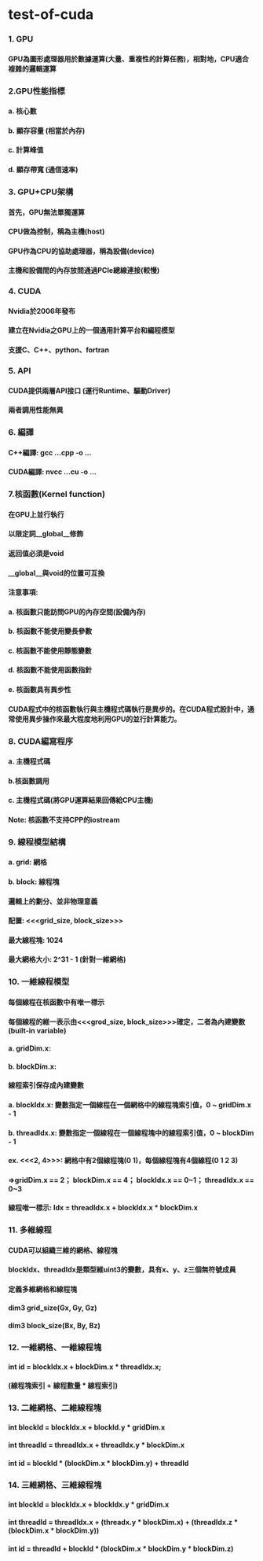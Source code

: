 # test-of-cuda
### 1. GPU
#### GPU為圖形處理器用於數據運算(大量、重複性的計算任務)，相對地，CPU適合複雜的邏輯運算
### 2.GPU性能指標
#### a. 核心數
#### b. 顯存容量 (相當於內存)
#### c. 計算峰值
#### d. 顯存帶寬 (通信速率)
### 3. GPU+CPU架構
#### 首先，GPU無法單獨運算
#### CPU做為控制，稱為主機(host)
#### GPU作為CPU的協助處理器，稱為設備(device)
#### 主機和設備間的內存放間通過PCIe總線連接(較慢)
### 4. CUDA
#### Nvidia於2006年發布
#### 建立在Nvidia之GPU上的一個通用計算平台和編程模型
#### 支援C、C++、python、fortran
### 5. API
#### CUDA提供兩層API接口 (運行Runtime、驅動Driver)
#### 兩者調用性能無異
### 6. 編譯
#### C++編譯: gcc ...cpp -o ...
#### CUDA編譯: nvcc ...cu -o ...
### 7.核函數(Kernel function)
#### 在GPU上並行執行
#### 以限定詞__global__修飾
#### 返回值必須是void
#### __global__與void的位置可互換
#### 注意事項:
#### a. 核函數只能訪問GPU的內存空間(設備內存)
#### b. 核函數不能使用變長參數
#### c. 核函數不能使用靜態變數
#### d. 核函數不能使用函數指針
#### e. 核函數具有異步性
#### CUDA程式中的核函數執行與主機程式碼執行是異步的。在CUDA程式設計中，通常使用異步操作來最大程度地利用GPU的並行計算能力。
### 8. CUDA編寫程序
#### a. 主機程式碼
#### b.核函數調用
#### c. 主機程式碼(將GPU運算結果回傳給CPU主機)
#### Note: 核函數不支持CPP的iostream
### 9. 線程模型結構
#### a. grid: 網格
#### b. block: 線程塊
#### 邏輯上的劃分、並非物理意義
#### 配置: <<<grid_size, block_size>>>
#### 最大線程塊: 1024
#### 最大網格大小: 2^31 - 1 (針對一維網格)
### 10. 一維線程模型
#### 每個線程在核函數中有唯一標示
#### 每個線程的維一表示由<<<grod_size, block_size>>>確定，二者為內建變數(built-in variable)
#### a. gridDim.x: 
#### b. blockDim.x: 
#### 線程索引保存成內建變數
#### a. blockIdx.x: 變數指定一個線程在一個網格中的線程塊索引值，0 ~ gridDim.x - 1
#### b. threadIdx.x: 變數指定一個線程在一個線程塊中的線程索引值，0 ~ blockDim - 1
#### ex. <<<2, 4>>>: 網格中有2個線程塊(0 1)，每個線程塊有4個線程(0 1 2 3)
#### =>gridDim.x == 2； blockDim.x == 4； blockIdx.x == 0~1； threadIdx.x == 0~3
#### 線程唯一標示: Idx = threadIdx.x + blockIdx.x * blockDim.x
### 11. 多維線程
#### CUDA可以組織三維的網格、線程塊
#### blockIdx、threadIdx是類型維uint3的變數，具有x、y、z三個無符號成員
#### 定義多維網格和線程塊
#### dim3 grid_size(Gx, Gy, Gz)
#### dim3 block_size(Bx, By, Bz)
### 12. 一維網格、一維線程塊
#### int id = blockIdx.x + blockDim.x * threadIdx.x;
#### (線程塊索引 + 線程數量 * 線程索引)
### 13. 二維網格、二維線程塊
#### int blockId = blockIdx.x + blockId.y * gridDim.x
#### int threadId = threadIdx.x + threadIdx.y * blockDim.x
#### int id = blockId * (blockDim.x * blockDim.y) + threadId
### 14. 三維網格、三維線程塊
#### int blockId = blockIdx.x + blockIdx.y * gridDim.x
#### int threadId = threadIdx.x + (threadx.y * blockDim.x) + (threadIdx.z * (blockDim.x * blockDim.y))
#### int id = threadId + blockId * (blockDim.x * blockDim.y * blockDim.z)
####
















